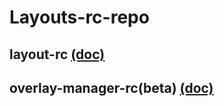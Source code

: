 # Layouts-rc-repo

## layout-rc [(doc)](packages/layouts/README.md)

## overlay-manager-rc(beta) [(doc)](packages/overlay/README.md)
